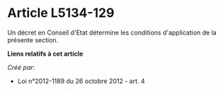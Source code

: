 # Article L5134-129

Un décret en Conseil d'Etat détermine les conditions d'application de la présente section.

**Liens relatifs à cet article**

_Créé par_:

  - Loi n°2012-1189 du 26 octobre 2012 - art. 4
